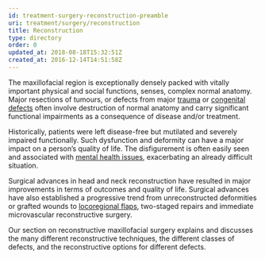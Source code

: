 ```yaml
---
id: treatment-surgery-reconstruction-preamble
uri: treatment/surgery/reconstruction
title: Reconstruction
type: directory
order: 0
updated_at: 2018-08-18T15:32:51Z
created_at: 2016-12-14T14:51:58Z
---
```


<p>The maxillofacial region is exceptionally densely packed with
    vitally important physical and social functions, senses,
    complex normal anatomy. Major resections of tumours, or defects
    from major <a href="/diagnosis/a-z/damage">trauma</a>    or <a href="/diagnosis/a-z/craniofacial-anomalies">congenital defects</a>    often involve destruction of normal anatomy and carry significant
    functional impairments as a consequence of disease and/or
    treatment.</p>
<p>Historically, patients were left disease-free but mutilated and
    severely impaired functionally. Such dysfunction and deformity
    can have a major impact on a person’s quality of life. The
    disfigurement is often easily seen and associated with
    <a href="/help/mental-health">mental health issues</a>, exacerbating an already difficult
        situation.</p>
<p>Surgical advances in head and neck reconstruction have resulted
    in major improvements in terms of outcomes and quality of
    life. Surgical advances have also established a progressive
    trend from unreconstructed deformities or grafted wounds
    to <a href="/treatment/surgery/cancer/facial-skin-cancer/more-info">locoregional flaps</a>,
    two-staged repairs and immediate microvascular reconstructive
    surgery.</p>
<p>Our section on reconstructive maxillofacial surgery explains
    and discusses the many different reconstructive techniques,
    the different classes of defects, and the reconstructive
    options for different defects.</p>
